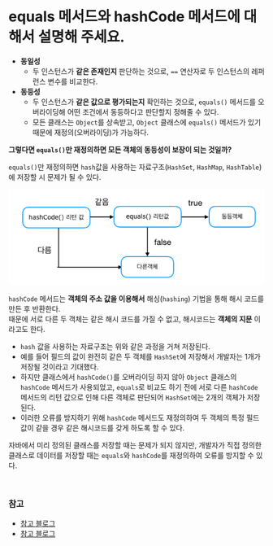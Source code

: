 # equals 메서드와 hashCode 메서드에 대해서 설명해 주세요.

- **동일성**
  - 두 인스턴스가 **같은 존재인지** 판단하는 것으로, `==` 연산자로 두 인스턴스의 레퍼런스 변수를 비교한다.
- **동등성**
  - 두 인스턴스가 **같은 값으로 평가되는지** 확인하는 것으로, `equals()` 메서드를 오버라이딩해 어떤 조건에서 동등하다고 판단할지 정해줄 수 있다.
  - 모든 클래스는 `Object`를 상속받고, `Object` 클래스에 `equals()` 메서드가 있기 때문에 재정의(오버라이딩)가 가능하다.

**그렇다면 `equals()`만 재정의하면 모든 객체의 동등성이 보장이 되는 것일까?**

`equals()`만 재정의하면 `hash`값을 사용하는 자료구조(`HashSet`, `HashMap`, `HashTable`)에 저장할 시 문제가 될 수 있다.

![img.png](img.png)

`hashCode` 메서드는 **객체의 주소 값을 이용해서** 해싱(`hashing`) 기법을 통해 해시 코드를 만든 후 반환한다.<br>
때문에 서로 다른 두 객체는 같은 해시 코드를 가질 수 없고, 해시코드는 **객체의 지문** 이라고도 한다.

- `hash` 값을 사용하는 자료구조는 위와 같은 과정을 거쳐 저장된다.
- 예를 들어 필드의 값이 완전히 같은 두 객체를 `HashSet`에 저장해서 개발자는 1개가 저장될 것이라고 기대했다.
- 하지만 클래스에서 `hashCode()`를 오버라이딩 하지 않아 `Object` 클래스의 `hashCode` 메서드가 사용되었고, `equals`로 비교도 하기 전에
    서로 다른 `hashCode` 메서드의 리턴 값으로 인해 다른 객체로 판단되어 `HashSet`에는 2개의 객체가 저장된다.
- 이러한 오류를 방지하기 위해 `hashCode` 메서드도 재정의하여 두 객체의 특정 필드값이 같을 경우 같은 해시코드를 갖게 하도록 할 수 있다.

자바에서 미리 정의된 클래스를 저장할 때는 문제가 되지 않지만, 개발자가 직접 정의한 클래스로 데이터를 저장할 때는 `equals`와 `hashCode`를 재정의하여
오류를 방지할 수 있다.

<br>

### 참고
- [참고 블로그](https://velog.io/@rg970604/JAVA-Equals%EC%99%80-HashCode%EB%A5%BC-%EC%9E%AC%EC%A0%95%EC%9D%98%ED%95%98%EB%8A%94-%EC%9D%B4%EC%9C%A0)
- [참고 블로그](https://inpa.tistory.com/entry/JAVA-%E2%98%95-equals-hashCode-%EB%A9%94%EC%84%9C%EB%93%9C-%EA%B0%9C%EB%85%90-%ED%99%9C%EC%9A%A9-%ED%8C%8C%ED%97%A4%EC%B9%98%EA%B8%B0)